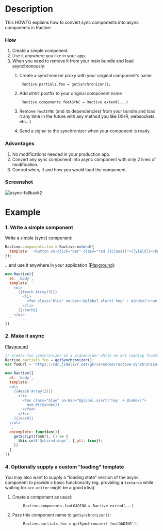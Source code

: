 # Description

This HOWTO explains how to convert sync components into async components in Ractive.

### How

1. Create a simple component.
2. Use it anywhere you like in your app.
3. When you need to remove it from your main bundle and load asynchronously:
    1. Create a synchronizer proxy with your original component's name

            Ractive.partials.foo = getSynchronizer();

    2. Add `ASYNC` postfix to your original component name

            Ractive.components.fooASYNC = Ractive.extend(...)

    3. Remove `fooASYNC` (and its dependencies) from your bundle and load it any time in the future with any method you like (XHR, websockets, etc...)
    4. Send a signal to the synchronizer when your component is ready.


### Advantages

1. No modifications needed in your production app.
2. Convert any sync component into async component with only 2 lines of modification.
3. Control when, if and how you would load the component.

### Screenshot

![async-fallback2](https://user-images.githubusercontent.com/6639874/43233515-f7f8ca5a-907e-11e8-80f5-759a2cf86dba.gif)

# Example

### 1. Write a simple component

Write a simple (sync) component:

```js
Ractive.components.foo = Ractive.extend({
  template: `<button on-click="bar" class="red {{class}}">{{yield}}</button>`
});
```

...and use it anywhere in your application ([Playground](https://ractive.js.org/playground/?env=docs#N4IgFiBcoE5SBTAJgcwSAvgGhAZ3gEoCGAxgC4CWAbggHQkD2AtgA4MB2C7ZutAZgwYACALxDi5anQQAPMlyQAKYAB12KsvNYAbIvMhCABmo0aAPACMArpo5COAWhLaKJANYiVIC0RhehzkS4uJ4gMMhCwMCBwRgYXgB8UQCeFAjaSHFmAPTWtuwJJmTG7BgAlADcJuycAO7ipJQ0ykXpBgDkFgxIye1YRVosuvpGRWZW2oXqZBpRAMQIpGBCAIIwMETJigDMZXFFpmRmLlOHh2YCwjEhXhbaVgj+jj4woQACKNoMPtq0RNoIGBkRTtMAIXpCADUQjeFHYSFkZUSBxmqI07CsTCEcyisPhsn20zOR2yl1OaJJJxRUWyixIYEJ5myE3JJXKmCAA)):


```js
new Ractive({
  el: 'body',
  template: `
    <ul>
      {{#each Array(3)}}
        <li>
          <foo class="blue" on-bar="@global.alert('hey' + @index)">num #{{@index}}</foo>
        </li>
      {{/each}}
    </ul>
  `
})
```

### 2. Make it async

[Playground](https://ractive.js.org/playground/?env=docs#N4IgFiBcoE5SBTAJgcwSANCAzlA2uAC6EAO2kA9BQMZIB2AdAFbZIIA2AlgG4wN0JCFFGBoIYCALbUpFGAENqhHggC02AJ51qYGAHs6nAF7iAAtwAMDAEwMAjMMEBlLTv2GTfFpiKlyVWkYWNi5efkFhURkJaVkFJRV1V10DYzNLGxtHQidqGE4SQmZcAF0AXyxcSBAqAAI8hHlCBFqAMz09Ws1tFI9xAB06ACVFZW4EBhJ5GGV5dmwGds6AXlq0HOT3NJgACgBKAG5B7mm2joBVGHZa1YByMGIyShp6YpCePgEhETEYmUk5KNEt03KlPOYrLYAMwUJYMeJjCYsW6DQYCADutRGCXGO2AqOa7EgtVuACM9EgNLcMATmpISOwmghiQADAkAHgAruwAHwE-qEYDAADEjR0tQAgjAFBodlC9mUyvzCAL2Vw+XQBVqVYR2Ut6ozsNhlv0QKT2JyEKbagZVKTpiaQKYUOw9Pb2Aw5uJCDt7ggqbUANS1UycOhsAAee1NGu1ccIdE5klqwqFofDCAjiuV2vZsI6sZ1qoo6uVQooYrA2c1uoo3MLLJpNYM1D09PYgmZbU52mUBn2+JrAvWuXyhR2S0u7AwtX2Nx5tUH8cIYE4C2wgl9pmwYGmyAYbDI1MXAH05kTaoQYJayodlbeCUq6LeQGUgA)

```js
// create foo synchronizer as a placeholder while we are loading fooASYNC component
Ractive.partials.foo = getSynchronizer();
var fooUrl = 'https://cdn.jsdelivr.net/gh/ceremcem/ractive-synchronizer@v0.2.3/foo.ractive.js'

new Ractive({
  el: 'body',
  template: `
  <ul>
    {{#each Array(3)}}
      <li>
        <foo class="blue" on-bar="@global.alert('hey' + @index)">
          num #{{@index}}
        </foo>
      </li>
    {{/each}}
  </ul>
  `,
  oncomplete: function(){
    getScript(fooUrl, () => {
      this.set('@shared.deps', {_all: true});
    })
  }
})

```

### 4. Optionally supply a custom "loading" template

You may also want to supply a "loading state" version of the async component to
provide a basic functionality (eg. providing a `textarea` while waiting for
`ace-editor` might be a good idea):

1. Create a component as usual:

            Ractive.components.fooLOADING = Ractive.extend(...)

2. Pass this component name to `getSynchronizer()`:

            Ractive.partials.foo = getSynchronizer('fooLOADING');
